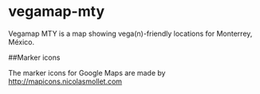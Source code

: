 vegamap-mty
===========

Vegamap MTY is a map showing vega(n)-friendly locations for Monterrey, México.

##Marker icons

The marker icons for Google Maps are made by
http://mapicons.nicolasmollet.com
